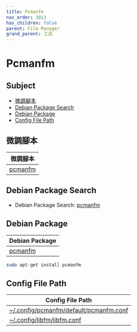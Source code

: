 ```yaml
---
title: Pcmanfm
nav_order: 3013
has_children: false
parent: File Manager
grand_parent: 工具
---
```



# Pcmanfm


## Subject

* [微調腳本](#微調腳本)
* [Debian Package Search](#debian-package-search)
* [Debian Package](#debian-package)
* [Config File Path](#config-file-path)


## 微調腳本

| 微調腳本 |
| --- |
| [pcmanfm](https://github.com/samwhelp/lingmo-adjustment/tree/main/prototype/main/tool-config/part/pcmanfm) |


## Debian Package Search

* Debian Package Search: [pcmanfm](https://packages.debian.org/search?searchon=names&keywords=pcmanfm)


## Debian Package

| Debian Package |
| --- |
| [pcmanfm](https://packages.debian.org/stable/pcmanfm) |

``` sh
sudo apt-get install pcmanfm
```


## Config File Path

| Config File Path |
| --- |
| [~/.config/pcmanfm/default/pcmanfm.conf](https://github.com/samwhelp/debian-adjustment/blob/main/prototype/tool/pcmanfm/asset/overlay/etc/skel/.config/pcmanfm/default/pcmanfm.conf) |
| [~/.config/libfm/libfm.conf](https://github.com/samwhelp/debian-adjustment/blob/main/prototype/tool/pcmanfm/asset/overlay/etc/skel/.config/libfm/libfm.conf) |
